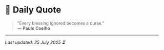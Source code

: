 # 📜 Daily Quote

> "Every blessing ignored becomes a curse."  
> — **Paulo Coelho**

---

_Last updated: 25 July 2025 ⏳_

